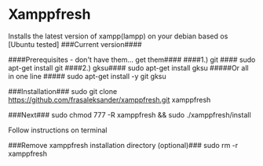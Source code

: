 # Xamppfresh #
Installs the latest version of xampp(lampp) on your debian based os [Ubuntu tested]
###Current version####

####Prerequisites - don't have them... get them####
####1.) git ####
sudo apt-get install git
####2.) gksu####
sudo apt-get install gksu
#####Or all in one line #####
sudo apt-get install -y git gksu

###Installation###
sudo git clone https://github.com/frasaleksander/xamppfresh.git xamppfresh

###Next###
sudo chmod 777 -R xamppfresh && sudo ./xamppfresh/install

Follow instructions on terminal

###Remove xamppfresh installation directory (optional)###
sudo rm -r xamppfresh
